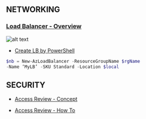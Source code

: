 
## NETWORKING
### [Load Balancer - Overview](https://docs.microsoft.com/en-us/azure/load-balancer/load-balancer-overview)
![alt text](https://docs.microsoft.com/en-us/azure/load-balancer/media/load-balancer-overview/load-balancer-distribution.png)

- [Create LB by PowerShell](https://docs.microsoft.com/en-us/azure/load-balancer/quickstart-create-standard-load-balancer-powershell)

```powershell
$nb = New-AzLoadBalancer -ResourceGroupName $rgName 
-Name ‘MyLB’ -SKU Standard -Location $local


```


## SECURITY
* [Access Review - Concept](https://docs.microsoft.com/en-us/azure/active-directory/governance/access-reviews-overview)

* [Access Review - How To](https://docs.microsoft.com/en-us/azure/active-directory/governance/create-access-review)
